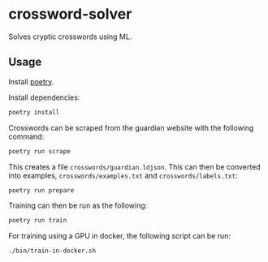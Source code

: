 # crossword-solver

Solves cryptic crosswords using ML.

## Usage

Install [poetry](https://python-poetry.org/).

Install dependencies:

```sh
poetry install
```

Crosswords can be scraped from the guardian website with the following command:

```sh
poetry run scrape
```

This creates a file `crosswords/guardian.ldjson`. This can then be converted into examples, `crosswords/examples.txt` and `crosswords/labels.txt`:

```sh
poetry run prepare
```

Training can then be run as the following:

```sh
poetry run train
```

For training using a GPU in docker, the following script can be run:

```sh
./bin/train-in-docker.sh
```